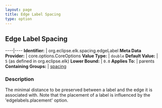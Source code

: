 ```yaml
---
layout: page
title: Edge Label Spacing
type: option
---
```

## Edge Label Spacing

----|----
**Identifier:** | org.eclipse.elk.spacing.edgeLabel
**Meta Data Provider:** | core.options.CoreOptions
**Value Type:** | `double`
**Default Value:** | `5` (as defined in org.eclipse.elk)
**Lower Bound:** | `0.0`
**Applies To:** | parents
**Containing Groups:** | [spacing](org-eclipse-elk-spacing)

### Description

The minimal distance to be preserved between a label and the edge it is associated with. Note that the placement of a label is influenced by the 'edgelabels.placement' option.
